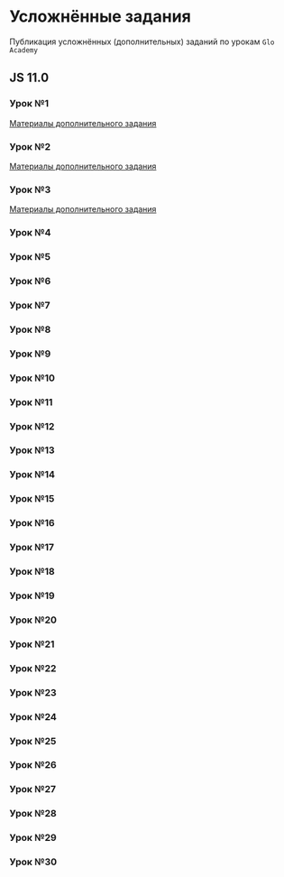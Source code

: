 # Усложнённые задания
Публикация усложнённых (дополнительных) заданий по урокам `Glo Academy`

## JS 11.0

### Урок №1
[Материалы дополнительного задания](https://github.com/Ckopn84/GloAcademy/tree/lesson01)

### Урок №2
[Материалы дополнительного задания](https://github.com/Ckopn84/GloAcademy/tree/hard/hard/lesson02)

### Урок №3
[Материалы дополнительного задания](https://github.com/Ckopn84/GloAcademy/tree/hard/hard/lesson03)

### Урок №4

### Урок №5

### Урок №6

### Урок №7

### Урок №8

### Урок №9

### Урок №10

### Урок №11

### Урок №12

### Урок №13

### Урок №14

### Урок №15

### Урок №16

### Урок №17

### Урок №18

### Урок №19

### Урок №20

### Урок №21

### Урок №22

### Урок №23

### Урок №24

### Урок №25

### Урок №26

### Урок №27

### Урок №28

### Урок №29

### Урок №30
